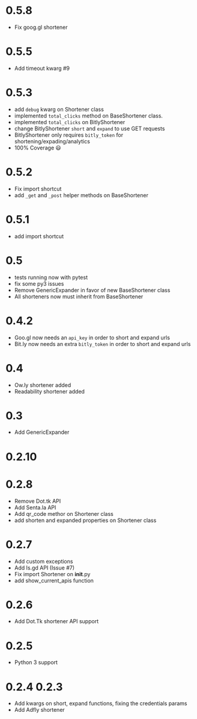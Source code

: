 0.5.8
=====
* Fix goog.gl shortener

0.5.5
=====
* Add timeout kwarg #9

0.5.3
=====
* add `debug` kwarg on Shortener class
* implemented `total_clicks` method on BaseShortener class.
* implemented `total_clicks` on BitlyShortener
* change BitlyShortener `short` and `expand` to use GET requests
* BitlyShortener only requires `bitly_token` for shortening/expading/analytics
* 100% Coverage :smiley:


0.5.2
=====
* Fix import shortcut
* add `_get` and `_post` helper methods on BaseShortener


0.5.1
=====
* add import shortcut

0.5
===

* tests running now with pytest
* fix some py3 issues
* Remove GenericExpander in favor of new BaseShortener class
* All shorteners now must inherit from BaseShortener

0.4.2
=====

* Goo.gl now needs an `api_key` in order to short and expand urls
* Bit.ly now needs an extra `bitly_token` in order to short and expand urls

0.4
===
* Ow.ly shortener added
* Readability shortener added

0.3
===
* Add GenericExpander

0.2.10
======


0.2.8
=====
* Remove Dot.tk API
* Add Senta.la API
* Add qr_code methor on Shortener class
* add shorten and expanded properties on Shortener class

0.2.7
=====
* Add custom exceptions
* Add Is.gd API (Issue #7)
* Fix import Shortener on __init__.py
* add show_current_apis function

0.2.6
=====

* Add Dot.Tk shortener API support

0.2.5
=====

* Python 3 support

0.2.4
0.2.3
=====

* Add kwargs on short, expand functions, fixing the credentials params
* Add Adfly shortener
